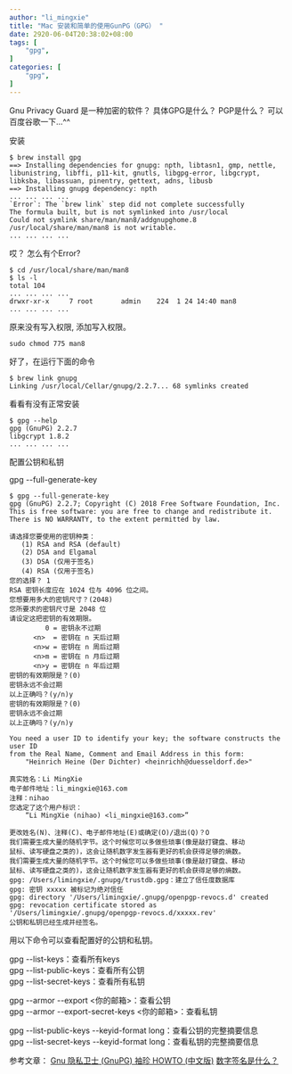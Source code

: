 ```yaml
---
author: "li_mingxie"
title: "Mac 安装和简单的使用GunPG（GPG） "
date: 2920-06-04T20:38:02+08:00
tags: [
    "gpg",
]
categories: [
    "gpg",
]
---
```


Gnu Privacy Guard 是一种加密的软件？
具体GPG是什么？ PGP是什么？ 可以百度谷歌一下...^^<!--more-->

安装
```
$ brew install gpg
==> Installing dependencies for gnupg: npth, libtasn1, gmp, nettle, libunistring, libffi, p11-kit, gnutls, libgpg-error, libgcrypt, libksba, libassuan, pinentry, gettext, adns, libusb
==> Installing gnupg dependency: npth
... ... ... ...
`Error`: The `brew link` step did not complete successfully
The formula built, but is not symlinked into /usr/local
Could not symlink share/man/man8/addgnupghome.8
/usr/local/share/man/man8 is not writable.
... ... ... ...
```
哎？ 怎么有个Error?
```
$ cd /usr/local/share/man/man8
$ ls -l
total 104
... ... ... ...
drwxr-xr-x     7 root       admin    224  1 24 14:40 man8
... ... ... ...
```
原来没有写入权限, 添加写入权限。
```
sudo chmod 775 man8
```
好了，在运行下面的命令
```
$ brew link gnupg
Linking /usr/local/Cellar/gnupg/2.2.7... 68 symlinks created
```
看看有没有正常安装
```
$ gpg --help
gpg (GnuPG) 2.2.7
libgcrypt 1.8.2
... ... ... ...
```
配置公钥和私钥

gpg --full-generate-key

```
$ gpg --full-generate-key
gpg (GnuPG) 2.2.7; Copyright (C) 2018 Free Software Foundation, Inc.
This is free software: you are free to change and redistribute it.
There is NO WARRANTY, to the extent permitted by law.

请选择您要使用的密钥种类：
   (1) RSA and RSA (default)
   (2) DSA and Elgamal
   (3) DSA (仅用于签名)
   (4) RSA (仅用于签名)
您的选择？ 1
RSA 密钥长度应在 1024 位与 4096 位之间。
您想要用多大的密钥尺寸？(2048)
您所要求的密钥尺寸是 2048 位
请设定这把密钥的有效期限。
         0 = 密钥永不过期
      <n>  = 密钥在 n 天后过期
      <n>w = 密钥在 n 周后过期
      <n>m = 密钥在 n 月后过期
      <n>y = 密钥在 n 年后过期
密钥的有效期限是？(0)
密钥永远不会过期
以上正确吗？(y/n)y
密钥的有效期限是？(0)
密钥永远不会过期
以上正确吗？(y/n)y

You need a user ID to identify your key; the software constructs the user ID
from the Real Name, Comment and Email Address in this form:
    "Heinrich Heine (Der Dichter) <heinrichh@duesseldorf.de>"

真实姓名：Li MingXie
电子邮件地址：li_mingxie@163.com
注释：nihao
您选定了这个用户标识：
    “Li MingXie (nihao) <li_mingxie@163.com>”

更改姓名(N)、注释(C)、电子邮件地址(E)或确定(O)/退出(Q)？O
我们需要生成大量的随机字节。这个时候您可以多做些琐事(像是敲打键盘、移动
鼠标、读写硬盘之类的)，这会让随机数字发生器有更好的机会获得足够的熵数。
我们需要生成大量的随机字节。这个时候您可以多做些琐事(像是敲打键盘、移动
鼠标、读写硬盘之类的)，这会让随机数字发生器有更好的机会获得足够的熵数。
gpg: /Users/limingxie/.gnupg/trustdb.gpg：建立了信任度数据库
gpg: 密钥 xxxxx 被标记为绝对信任
gpg: directory '/Users/limingxie/.gnupg/openpgp-revocs.d' created
gpg: revocation certificate stored as '/Users/limingxie/.gnupg/openpgp-revocs.d/xxxxx.rev'
公钥和私钥已经生成并经签名。
```

用以下命令可以查看配置好的公钥和私钥。

gpg --list-keys：查看所有keys  
gpg --list-public-keys：查看所有公钥  
gpg --list-secret-keys：查看所有私钥  

gpg --armor --export <你的邮箱>：查看公钥  
gpg --armor --export-secret-keys <你的邮箱>：查看私钥  

gpg --list-public-keys --keyid-format long：查看公钥的完整摘要信息  
gpg --list-secret-keys --keyid-format long：查看私钥的完整摘要信息  


参考文章：
[Gnu 隐私卫士 (GnuPG) 袖珍 HOWTO (中文版)](https://www.gnupg.org/howtos/zh/index.html)
[数字签名是什么？](http://www.ruanyifeng.com/blog/2011/08/what_is_a_digital_signature.html)